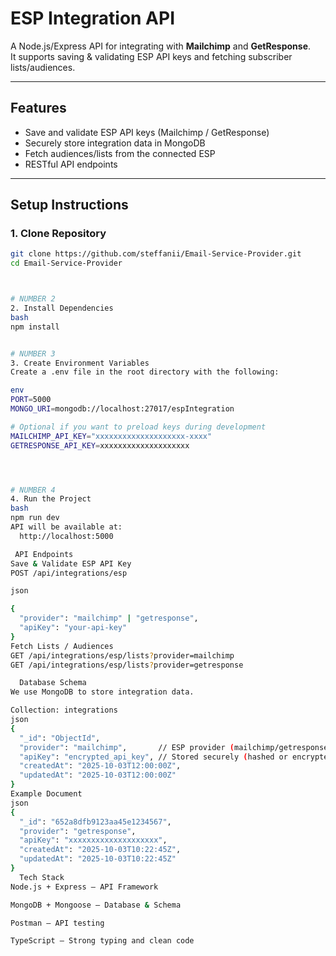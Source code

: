 #  ESP Integration API

A Node.js/Express API for integrating with **Mailchimp** and **GetResponse**.  
It supports saving & validating ESP API keys and fetching subscriber lists/audiences.

---

##  Features
- Save and validate ESP API keys (Mailchimp / GetResponse)
- Securely store integration data in MongoDB
- Fetch audiences/lists from the connected ESP
- RESTful API endpoints

---

##  Setup Instructions
<!-- NUMBER 1 -->
### 1. Clone Repository
```bash
git clone https://github.com/steffanii/Email-Service-Provider.git
cd Email-Service-Provider



# NUMBER 2
2. Install Dependencies
bash
npm install


# NUMBER 3
3. Create Environment Variables
Create a .env file in the root directory with the following:

env
PORT=5000
MONGO_URI=mongodb://localhost:27017/espIntegration

# Optional if you want to preload keys during development
MAILCHIMP_API_KEY="xxxxxxxxxxxxxxxxxxxx-xxxx"
GETRESPONSE_API_KEY=xxxxxxxxxxxxxxxxxxxx




# NUMBER 4
4. Run the Project
bash
npm run dev
API will be available at:
  http://localhost:5000

 API Endpoints
Save & Validate ESP API Key
POST /api/integrations/esp

json

{
  "provider": "mailchimp" | "getresponse",
  "apiKey": "your-api-key"
}
Fetch Lists / Audiences
GET /api/integrations/esp/lists?provider=mailchimp
GET /api/integrations/esp/lists?provider=getresponse

  Database Schema
We use MongoDB to store integration data.

Collection: integrations
json
{
  "_id": "ObjectId",
  "provider": "mailchimp",       // ESP provider (mailchimp/getresponse)
  "apiKey": "encrypted_api_key", // Stored securely (hashed or encrypted)
  "createdAt": "2025-10-03T12:00:00Z",
  "updatedAt": "2025-10-03T12:00:00Z"
}
Example Document
json
{
  "_id": "652a8dfb9123aa45e1234567",
  "provider": "getresponse",
  "apiKey": "xxxxxxxxxxxxxxxxxxxx",
  "createdAt": "2025-10-03T10:22:45Z",
  "updatedAt": "2025-10-03T10:22:45Z"
}
  Tech Stack
Node.js + Express – API Framework

MongoDB + Mongoose – Database & Schema

Postman – API testing

TypeScript – Strong typing and clean code

  